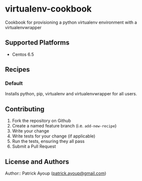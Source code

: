 # virtualenv-cookbook

Cookbook for provisioning a python virtualenv environment with a virtualenvwrapper

## Supported Platforms

* Centos 6.5

## Recipes

### Default

Installs python, pip, virtualenv and virtualenvwrapper for all users.

## Contributing

1. Fork the repository on Github
2. Create a named feature branch (i.e. `add-new-recipe`)
3. Write your change
4. Write tests for your change (if applicable)
5. Run the tests, ensuring they all pass
6. Submit a Pull Request

## License and Authors

Author:: Patrick Ayoup (patrick.ayoup@gmail.com)
